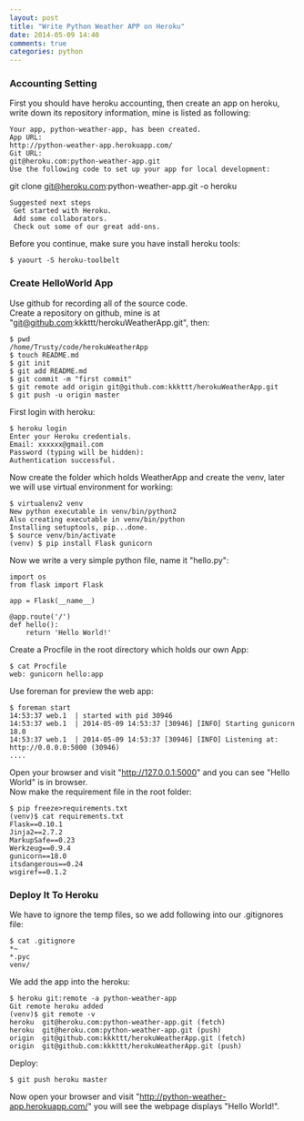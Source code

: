 ```yaml
---
layout: post
title: "Write Python Weather APP on Heroku"
date: 2014-05-09 14:40
comments: true
categories: python
---
```

### Accounting Setting
First you should have heroku accounting, then create an app on heroku, write down its repository information, mine is listed as following:    

```
Your app, python-weather-app, has been created.    
App URL:    
http://python-weather-app.herokuapp.com/   
Git URL:    
git@heroku.com:python-weather-app.git      
Use the following code to set up your app for local development:    

```
git clone git@heroku.com:python-weather-app.git -o heroku

```
Suggested next steps    
 Get started with Heroku.   
 Add some collaborators.    
 Check out some of our great add-ons.

```
Before you continue, make sure you have install heroku tools:    

```
$ yaourt -S heroku-toolbelt

```
### Create HelloWorld App
Use github for recording all of the source code.  
Create a repository on github, mine is at "git@github.com:kkkttt/herokuWeatherApp.git", then:    

```  
$ pwd
/home/Trusty/code/herokuWeatherApp
$ touch README.md
$ git init
$ git add README.md
$ git commit -m "first commit"
$ git remote add origin git@github.com:kkkttt/herokuWeatherApp.git
$ git push -u origin master

```
First login with heroku:    

```
$ heroku login
Enter your Heroku credentials.
Email: xxxxxx@gmail.com
Password (typing will be hidden): 
Authentication successful.

```
Now create the folder which holds WeatherApp and create the venv, later we will use virtual environment for working:    

```
$ virtualenv2 venv
New python executable in venv/bin/python2
Also creating executable in venv/bin/python
Installing setuptools, pip...done.
$ source venv/bin/activate
(venv) $ pip install Flask gunicorn

```
Now we write a very simple python file, name it "hello.py":    

```
import os
from flask import Flask

app = Flask(__name__)

@app.route('/')
def hello():
    return 'Hello World!'

```
Create a Procfile in the root directory which holds our own App:   

```
$ cat Procfile 
web: gunicorn hello:app

```
Use foreman for preview the web app:    

```
$ foreman start
14:53:37 web.1  | started with pid 30946
14:53:37 web.1  | 2014-05-09 14:53:37 [30946] [INFO] Starting gunicorn 18.0
14:53:37 web.1  | 2014-05-09 14:53:37 [30946] [INFO] Listening at: http://0.0.0.0:5000 (30946)
....

```
Open your browser and visit "http://127.0.0.1:5000" and you can see "Hello World" is in browser.    
Now make the requirement file in the root folder:    

```
$ pip freeze>requirements.txt
(venv)$ cat requirements.txt 
Flask==0.10.1
Jinja2==2.7.2
MarkupSafe==0.23
Werkzeug==0.9.4
gunicorn==18.0
itsdangerous==0.24
wsgiref==0.1.2

```
### Deploy It To Heroku
We have to ignore the temp files, so we add following into our .gitignores file: 

```
$ cat .gitignore
*~
*.pyc
venv/

```
We add the app into the heroku:   

```
$ heroku git:remote -a python-weather-app
Git remote heroku added
(venv)$ git remote -v
heroku	git@heroku.com:python-weather-app.git (fetch)
heroku	git@heroku.com:python-weather-app.git (push)
origin	git@github.com:kkkttt/herokuWeatherApp.git (fetch)
origin	git@github.com:kkkttt/herokuWeatherApp.git (push)

```
Deploy:    

```
$ git push heroku master

```
Now open your browser and visit "http://python-weather-app.herokuapp.com/" you will see the webpage displays "Hello World!". 
